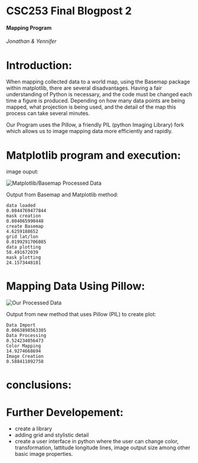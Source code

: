 CSC253 Final Blogpost 2
==========
####  Mapping Program 
###### Jonathan &amp; Yennifer

Introduction:
============
When mapping collected data to a world map, using the Basemap package within matplotlib, there are several disadvantages. Having a fair understanding of Python is necessary, and the code must be changed each time a figure is produced. Depending on how many data points are being mapped, what projection is being used, and the detail of the map this process can take several minutes.

Our Program uses the Pillow, a friendly PIL (python Imaging Library) fork which allows us to image mapping data more efficiently and rapidly. 


Matplotlib program and execution: 
=====================================


image ouput: 

![Matplotlib/Basemap Processed Data](https://dl-web.dropbox.com/get/TCS453/basemap-ex-sm.png?_subject_uid=43009455&w=AACGOpOdpuS9KqOQGdgww1EIm3U1i6H4ytZ1eVQB_9GtVg)


Output from Basemap and Matplotlib method:
```
data loaded
0.0844769477844
mask creation
0.004065990448
create Basemap
4.6259188652
grid lat/lon
0.0199291706085
data plotting
58.491672039
mask plotting
24.1573448181
```


Mapping Data Using Pillow: 
===========================

![Our Processed Data](https://dl-web.dropbox.com/get/TCS453/sgs20-sm.png?_subject_uid=43009455&w=AACLhlFDz4-P13BOcjxrdpUWPKvDJHD4ZInS2NgeR1MUug)

Output from new method that uses Pillow (PIL) to create plot:
```
Data Import
0.0063898563385
Data Processing
0.524234056473
Color Mapping
14.9274668694
Image Creation
0.588411092758
```

conclusions:
===========


Further Developement: 
======================
- create a library
- adding grid and stylistic detail
- create a user interface in python where the user can change color, transformation, lattitude longitude lines, image output size among other basic image properties. 
 





